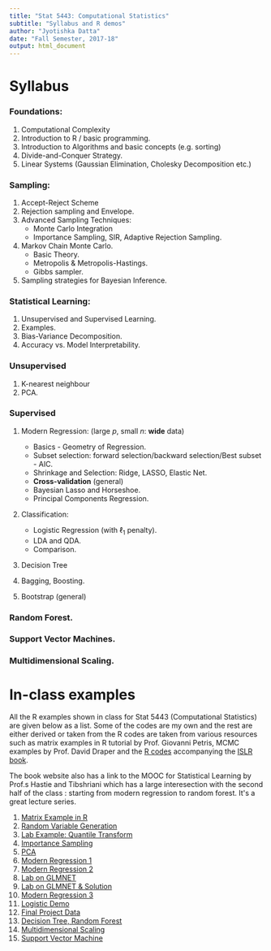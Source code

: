 ```yaml
---
title: "Stat 5443: Computational Statistics"
subtitle: "Syllabus and R demos"
author: "Jyotishka Datta"
date: "Fall Semester, 2017-18"
output: html_document
---
```

# Syllabus 

### Foundations: 
1.  Computational Complexity 
2.  Introduction to R / basic programming. 
3.  Introduction to Algorithms and basic concepts (e.g. sorting)
4.  Divide-and-Conquer Strategy. 
5.  Linear Systems (Gaussian Elimination, Cholesky Decomposition etc.)

### Sampling:
1.  Accept-Reject Scheme 
2.  Rejection sampling and Envelope.
3.  Advanced Sampling Techniques: 
    *  Monte Carlo Integration
    *  Importance Sampling, SIR, Adaptive Rejection Sampling. 
4. Markov Chain Monte Carlo. 
    *  Basic Theory. 
    *  Metropolis & Metropolis-Hastings. 
    *  Gibbs sampler. 
5.  Sampling strategies for Bayesian Inference. 

### Statistical Learning: 
1.  Unsupervised and Supervised Learning. 
2.  Examples. 
3.  Bias-Variance Decomposition. 
4.  Accuracy vs. Model Interpretability. 

### Unsupervised 
1.  K-nearest neighbour 
2.  PCA. 

### Supervised 
1. Modern Regression: (large $p$, small $n$: **wide** data)
   *  Basics - Geometry of Regression. 
   *  Subset selection: forward selection/backward selection/Best subset - AIC. 
   *  Shrinkage and Selection: Ridge, LASSO, Elastic Net. 
   *  __Cross-validation__ (general)
   *  Bayesian Lasso and Horseshoe. 
   *  Principal Components Regression. 

2. Classification: 
   *   Logistic Regression (with $\ell_1$ penalty). 
   *   LDA and QDA. 
   *   Comparison. 
3. Decision Tree 
4. Bagging, Boosting. 
5. Bootstrap (general)

### Random Forest. 
### Support Vector Machines. 
### Multidimensional Scaling. 


# In-class examples

All the R examples shown in class for Stat 5443 (Computational Statistics) are given below as a list. 
Some of the codes are my own and the rest are either derived or taken from the R codes are taken from various resources such as matrix examples in R tutorial by Prof. Giovanni Petris, MCMC examples by Prof. David Draper and the [R codes](http://www-bcf.usc.edu/~gareth/ISL/code.html) accompanying the [ISLR book](http://www-bcf.usc.edu/~gareth/ISL/index.html). 



The book website also has a link to the MOOC for Statistical Learning by Prof.s Hastie and Tibshriani which has a large interesection with the second half of the class : starting from modern regression to random forest. It's a great lecture series. 

1. [Matrix Example in R](http://dattahub.github.io/stat5443/matrix_R.html)
2. [Random Variable Generation](http://dattahub.github.io/stat5443/rvgen.html)
3. [Lab Example: Quantile Transform](http://dattahub.github.io/stat5443/lab_ex.html)
4. [Importance Sampling](http://dattahub.github.io/stat5443/importance_sampling_demo.html)
5. [PCA](http://dattahub.github.io/stat5443/demoPCA.html)
6. [Modern Regression 1](http://dattahub.github.io/stat5443/regression_demo_1.html)
7. [Modern Regression 2](http://dattahub.github.io/stat5443/regression_demo_2.html)
8. [Lab on GLMNET](http://dattahub.github.io/stat5443/lab_glmnet.html)
9. [Lab on GLMNET & Solution](http://dattahub.github.io/stat5443/lab_glmnet_soln.html)
10. [Modern Regression 3](http://dattahub.github.io/stat5443/regression_demo_3.html)
11. [Logistic Demo](http://dattahub.github.io/stat5443/logistic_demo.html)
12. [Final Project Data](http://dattahub.github.io/stat5443/final_projectintro.html)
13. [Decision Tree, Random Forest](http://dattahub.github.io/stat5443/tree_demo.html)
14.  [Multidimensional Scaling](http://dattahub.github.io/stat5443/mds_demo.html)
15.  [Support Vector Machine](http://dattahub.github.io/stat5443/svm_islr.html)



